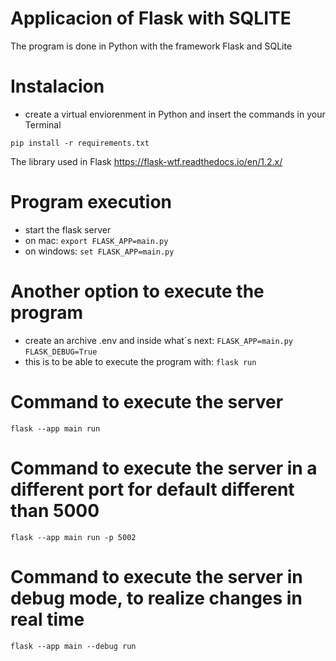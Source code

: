 # Applicacion of Flask with SQLITE

The program is done in Python with the framework Flask and SQLite

# Instalacion
- create a virtual enviorenment in Python and insert the commands in your Terminal
```
pip install -r requirements.txt
```
The library used in Flask https://flask-wtf.readthedocs.io/en/1.2.x/

# Program execution
 - start the flask server
 - on mac: 
  ```export FLASK_APP=main.py```
 - on windows:
  ```set FLASK_APP=main.py```

# Another option to execute the program 
  - create an archive .env and inside what´s next:
  ``` FLASK_APP=main.py ```
  ``` FLASK_DEBUG=True ```
  - this is to be able to execute the program with:
  ``` flask run ```

# Command to execute the server
 ```flask --app main run```

# Command to execute the server in a different port for default different than 5000
```flask --app main run -p 5002```

# Command to execute the server in debug mode, to realize changes in real time
```flask --app main --debug run```